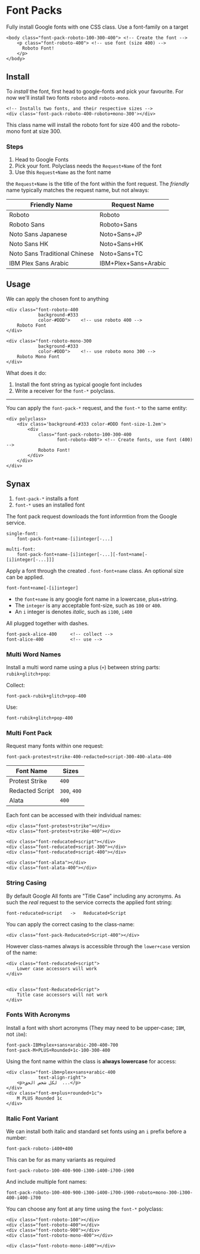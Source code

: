 # Font Packs

Fully install Google fonts with one CSS class. Use a font-family on a target


```jinja
<body class="font-pack-roboto-100-300-400"> <!-- Create the font -->
    <p class="font-roboto-400"> <!-- use font (size 400) -->
      Roboto Font!
    </p>
</body>
```


## Install

To _install_ the font, first head to google-fonts and pick your favourite. For now we'll install two fonts `roboto` and `roboto-mono`.

```jinja
<!-- Installs two fonts, and their respective sizes -->
<div class='font-pack-roboto-400-roboto+mono-300'></div>
```

This class name will install the roboto font for size 400 and the roboto-mono font at size 300.

### Steps

1. Head to Google Fonts
2. Pick your font. Polyclass needs the `Request+Name` of the font
3. Use this `Request+Name` as the font name

the `Request+Name` is the title of the font within the font request. The _friendly_ name typically matches the request name, but not always:

| Friendly Name | Request Name |
| --- | --- |
| Roboto | Roboto |
| Roboto Sans | Roboto+Sans |
| Noto Sans Japanese | Noto+Sans+JP |
| Noto Sans HK | Noto+Sans+HK |
| Noto Sans Traditional Chinese | Noto+Sans+TC |
| IBM Plex Sans Arabic | IBM+Plex+Sans+Arabic |


## Usage

We can apply the chosen font to anything

```jinja
<div class="font-roboto-400
            background-#333
            color-#DDD">    <!-- use roboto 400 -->
    Roboto Font
</div>

<div class="font-roboto-mono-300
            background-#333
            color-#DDD">    <!-- use roboto mono 300 -->
    Roboto Mono Font
</div>
```

What does it do:

1. Install the font string as typical google font includes
2. Write a receiver for the `font-*` polyclass.


---

You can apply the `font-pack-*` request, and the `font-*` to the same entity:

```jinja
<div polyclass>
    <div class='background-#333 color-#DDD font-size-1.2em'>
        <div
            class="font-pack-roboto-100-300-400
                   font-roboto-400"> <!-- Create fonts, use font (400) -->
            Roboto Font!
        </div>
    </div>
</div>
```


## Synax

1. `font-pack-*` installs a font
2. `font-*` uses an installed font


The font pack request downloads the font informtion from the Google service.

```
single-font:
    font-pack-font+name-[i]integer[-...]

multi-font:
    font-pack-font+name-[i]integer[-...][-font+name[-[i]integer[-...]]]
```

Apply a font through the created `.font-font+name` class. An optional size can be applied.

```
font-font+name[-[i]integer]
```


+ the `font+name` is any google font name in a lowercase, plus+string.
+ The `integer` is any acceptable font-size, such as `100` or `400`.
+ An `i` integer is denotes _italic_, such as `i100`, `i400`

All plugged together with dashes.

```jinja
font-pack-alice-400     <!-- collect -->
font-alice-400          <!-- use -->
```

### Multi Word Names

Install a multi word name using a plus (`+`) between string parts: `rubik+glitch+pop`:

Collect:
```jinja
font-pack-rubik+glitch+pop-400
```

Use:
```jinja
font-rubik+glitch+pop-400
```

### Multi Font Pack

Request many fonts within one request:

```jinja
font-pack-protest+strike-400-redacted+script-300-400-alata-400
```

|  Font Name | Sizes |
| --- | --- |
| Protest Strike | `400` |
| Redacted Script | `300`, `400` |
| Alata | `400` |


Each font can be accessed with their individual names:

```jinja
<div class="font-protest+strike"></div>
<div class="font-protest+strike-400"></div>

<div class="font-reducated+script"></div>
<div class="font-reducated+script-300"></div>
<div class="font-reducated+script-400"></div>

<div class="font-alata"></div>
<div class="font-alata-400"></div>
```

### String Casing

By default Google All fonts are "Title Case" including any acronyms. As such the _real_ request to the service corrects the applied font string:

    font-reducated+script   ->   Reducated+Script

You can apply the correct casing to the class-name:

```jinja
<div class="font-pack-Reducated+Script-400"></div>
```

However class-names always is accessible through the `lower+case` version of the name:

```jinja
<div class="font-reducated+script">
    Lower case accessors will work
</div>


<div class="font-Reducated+Script">
    Title case accessors will not work
</div>
```


### Fonts With Acronyms

Install a font with short acronyms (They may need to be upper-case; `IBM`, not `ibm`):

```jinja
font-pack-IBM+plex+sans+arabic-200-400-700
font-pack-M+PLUS+Rounded+1c-100-300-400
```

Using the font name within the class is **always lowercase** for access:

```jinja
<div class="font-ibm+plex+sans+arabic-400
            text-align-right">
    <p>لكل شخص الحق  ...</p>
</div>
<div class="font-m+plus+rounded+1c">
    M PLUS Rounded 1c
</div>
```


### Italic Font Variant

We can install both italic and standard set fonts using an `i` prefix before a number:

    font-pack-roboto-i400+400

This can be for as many variants as required

    font-pack-roboto-100-400-900-i300-i400-i700-i900

And include multiple font names:

    font-pack-roboto-100-400-900-i300-i400-i700-i900-roboto+mono-300-i300-400-i400-i700

You can choose any font at any time using the `font-*` polyclass:

```jinja
<div class="font-roboto-100"></div>
<div class="font-roboto-400"></div>
<div class="font-roboto-900"></div>
<div class="font-roboto-mono-400"></div>

<div class="font-roboto-mono-i400"></div>
```

